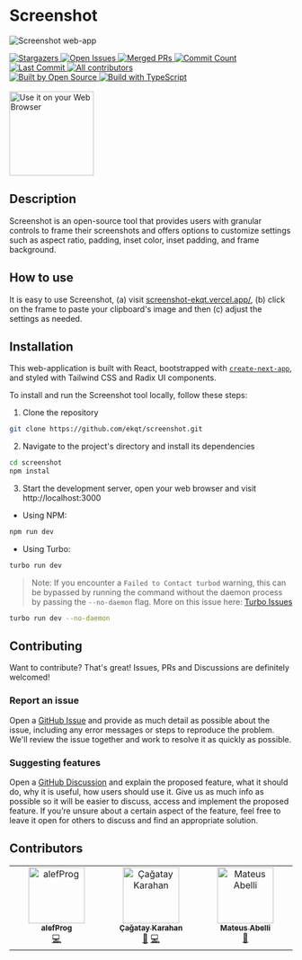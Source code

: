 # Screenshot

![Screenshot web-app](https://screenshot-ekqt.vercel.app/home.png "Screenshot")

<!-- STAT BADGES - Do not remove or modify this section -->
<div>
<a href="https://github.com/ekqt/screenshot/stargazers" target="_blank">
  <img alt="Stargazers" src="https://flat.badgen.net/github/stars/ekqt/screenshot" />
</a>
<a href="https://github.com/ekqt/screenshot/issues" target="_blank">
  <img alt="Open Issues" src="https://flat.badgen.net/github/open-issues/ekqt/screenshot" />
</a>
<a href="https://github.com/ekqt/screenshot/pulls" target="_blank">
  <img alt="Merged PRs" src="https://flat.badgen.net/github/merged-prs/ekqt/screenshot" />
</a>
<a href="https://github.com/ekqt/screenshot/commits/main" target="_blank">
  <img alt="Commit Count" src="https://flat.badgen.net/github/commits/ekqt/screenshot/main" />
</a>
<a href="https://github.com/ekqt/screenshot/commits/main" target="_blank">
  <img alt="Last Commit" src="https://flat.badgen.net/github/last-commit/ekqt/screenshot/main" />
</a>
<a href="#contributors">
  <img alt="All contributors" src="https://flat.badgen.net/github/contributors/ekqt/screenshot" />
</a>
</div>

<!-- GENERAL BADGES - Do not remove or modify this section -->
<div>
<a href="https://github.com/ekqt/screenshot">
  <img alt="Built by Open Source" src="https://flat.badgen.net/badge/built%20by/Open%20Source/red?icon=heart" />
</a>
<a href="https://github.com/ekqt/screenshot">
  <img alt="Build with TypeScript" src="https://flat.badgen.net/badge/built%20with/TypeScript/blue?icon=GitHub" />
</a>
</div>

<br/>

<a href="https://screenshot-ekqt.vercel.app/" target="_blank">
<img src="https://screenshot-ekqt.vercel.app/web-app-badge.png" alt="Use it on your Web Browser" width="150px" height="auto">
</a>

## Description

Screenshot is an open-source tool that provides users with granular controls to frame their screenshots and offers options to customize settings such as aspect ratio, padding, inset color, inset padding, and frame background.

## How to use

It is easy to use Screenshot, (a) visit [screenshot-ekqt.vercel.app/](https://screenshot-ekqt.vercel.app/), (b) click on the frame to paste your clipboard's image and then (c) adjust the settings as needed.

## Installation

This web-application is built with React, bootstrapped with [`create-next-app`](https://github.com/vercel/next.js/tree/canary/packages/create-next-app), and styled with Tailwind CSS and Radix UI components.

To install and run the Screenshot tool locally, follow these steps:

1. Clone the repository

```bash
git clone https://github.com/ekqt/screenshot.git
```

2. Navigate to the project's directory and install its dependencies

```bash
cd screenshot
npm instal
```

3. Start the development server, open your web browser and visit http://localhost:3000

- Using NPM:

```bash
npm run dev
```

- Using Turbo:

```bash
turbo run dev
```

> Note: If you encounter a `Failed to Contact turbod` warning, this can be bypassed by running the command without the daemon process by passing the `--no-daemon` flag. More on this issue here: [Turbo Issues](https://github.com/vercel/turbo/issues/2034)

```bash
turbo run dev --no-daemon
```

## Contributing

Want to contribute? That's great! Issues, PRs and Discussions are definitely welcomed!

### Report an issue

Open a [GitHub Issue](https://github.com/ekqt/screenshot/issues/new) and provide as much detail as possible about the issue, including any error messages or steps to reproduce the problem. We'll review the issue together and work to resolve it as quickly as possible.

### Suggesting features

Open a [GitHub Discussion](https://github.com/ekqt/screenshot/discussions/new/choose) and explain the proposed feature, what it should do, why it is useful, how users should use it. Give us as much info as possible so it will be easier to discuss, access and implement the proposed feature. If you’re unsure about a certain aspect of the feature, feel free to leave it open for others to discuss and find an appropriate solution.

## Contributors

<!-- ALL-CONTRIBUTORS-LIST:START - Do not remove or modify this section -->
<!-- prettier-ignore-start -->
<!-- markdownlint-disable -->
<table>
  <tbody>
    <tr>
      <td align="center" valign="top" width="14.28%"><a href="https://github.com/alefDev-prog"><img src="https://avatars.githubusercontent.com/u/114575583?v=4?s=100" width="100px;" alt="alefProg"/><br /><sub><b>alefProg</b></sub></a><br /><a href="https://github.com/ekqt/screenshot/commits?author=alefDev-prog" title="Code">💻</a></td>
      <td align="center" valign="top" width="14.28%"><a href="http://kodbilen.com"><img src="https://avatars.githubusercontent.com/u/7461799?v=4?s=100" width="100px;" alt="Çağatay Karahan"/><br /><sub><b>Çağatay Karahan</b></sub></a><br /><a href="#ideas-kodbilenadam" title="Ideas, Planning, & Feedback">🤔</a> <a href="https://github.com/ekqt/screenshot/commits?author=kodbilenadam" title="Code">💻</a></td>
      <td align="center" valign="top" width="14.28%"><a href="https://mateusabelli.github.io/"><img src="https://avatars.githubusercontent.com/u/43862225?v=4?s=100" width="100px;" alt="Mateus Abelli"/><br /><sub><b>Mateus Abelli</b></sub></a><br /><a href="#ideas-mateusabelli" title="Ideas, Planning, & Feedback">🤔</a></td>
    </tr>
  </tbody>
</table>

<!-- markdownlint-restore -->
<!-- prettier-ignore-end -->

<!-- ALL-CONTRIBUTORS-LIST:END -->
<!-- prettier-ignore-start -->
<!-- markdownlint-disable -->

<!-- markdownlint-restore -->
<!-- prettier-ignore-end -->

<!-- ALL-CONTRIBUTORS-LIST:END -->
